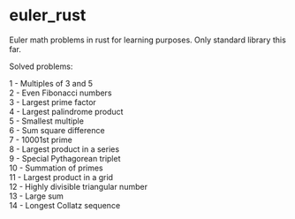 # euler_rust
Euler math problems in rust for learning purposes.
Only standard library this far.  

Solved problems:

1   -   Multiples of 3 and 5 <br />
2   -   Even Fibonacci numbers <br />
3   -   Largest prime factor <br />
4   -   Largest palindrome product <br />
5   -   Smallest multiple <br />
6   -   Sum square difference <br />
7   -   10001st prime <br />
8   -   Largest product in a series <br />
9   -   Special Pythagorean triplet <br />
10  -   Summation of primes <br />
11  -   Largest product in a grid <br />
12  -   Highly divisible triangular number <br />
13  -   Large sum <br />
14  -   Longest Collatz sequence
